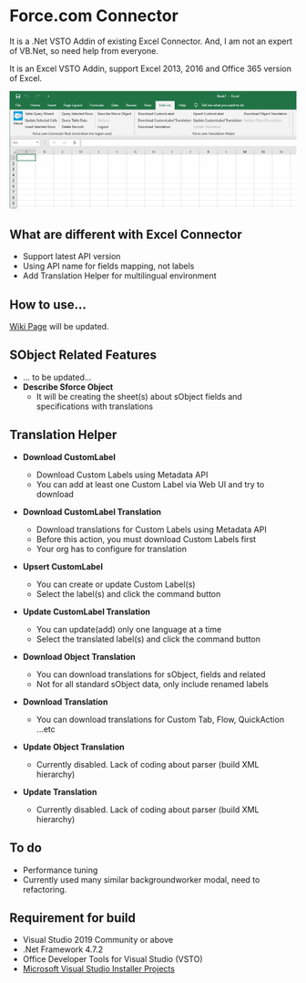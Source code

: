# Force.com Connector
It is a .Net VSTO Addin of existing Excel Connector.
And, I am not an expert of VB.Net, so need help from everyone.

It is an Excel VSTO Addin, support Excel 2013, 2016 and Office 365 version of Excel.

![ForceConnector](./force-connector.png)

## What are different with Excel Connector
 * Support latest API version
 * Using API name for fields mapping, not labels
 * Add Translation Helper for multilingual environment

## How to use...
[Wiki Page](https://github.com/good-ghost/ForceConnector/wiki) will be updated.

## SObject Related Features
* ... to be updated...
* **Describe Sforce Object**
  * It will be creating the sheet(s) about sObject fields and specifications with translations

## Translation Helper
* **Download CustomLabel**
  * Download Custom Labels using Metadata API
  * You can add at least one Custom Label via Web UI and try to download

* **Download CustomLabel Translation**
  * Download translations for Custom Labels using Metadata API
  * Before this action, you must download Custom Labels first
  * Your org has to configure for translation

* **Upsert CustomLabel**
  * You can create or update Custom Label(s)
  * Select the label(s) and click the command button

* **Update CustomLabel Translation**
  * You can update(add) only one language at a time
  * Select the translated label(s) and click the command button

* **Download Object Translation**
  * You can download translations for sObject, fields and related
  * Not for all standard sObject data, only include renamed labels

* **Download Translation**
  * You can download translations for Custom Tab, Flow, QuickAction ...etc

* **Update Object Translation**
  * Currently disabled. Lack of coding about parser (build XML hierarchy)

* **Update Translation**
  * Currently disabled. Lack of coding about parser (build XML hierarchy)


## To do
 * Performance tuning
 * Currently used many similar backgroundworker modal, need to refactoring.
 
## Requirement for build
 * Visual Studio 2019 Community or above
 * .Net Framework 4.7.2
 * Office Developer Tools for Visual Studio (VSTO)
 * [Microsoft Visual Studio Installer Projects](https://marketplace.visualstudio.com/items?itemName=VisualStudioClient.MicrosoftVisualStudio2017InstallerProjects)

 